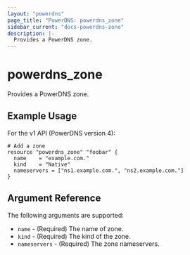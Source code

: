 ```yaml
---
layout: "powerdns"
page_title: "PowerDNS: powerdns_zone"
sidebar_current: "docs-powerdns-zone"
description: |-
  Provides a PowerDNS zone.
---
```


# powerdns\_zone

Provides a PowerDNS zone.

## Example Usage

For the v1 API (PowerDNS version 4):

```hcl
# Add a zone
resource "powerdns_zone" "foobar" {
  name    = "example.com."
  kind    = "Native"
  nameservers = ["ns1.example.com.", "ns2.example.com."]
}
```

## Argument Reference

The following arguments are supported:

* `name` - (Required) The name of zone.
* `kind` - (Required) The kind of the zone.
* `nameservers` - (Required) The zone nameservers.
